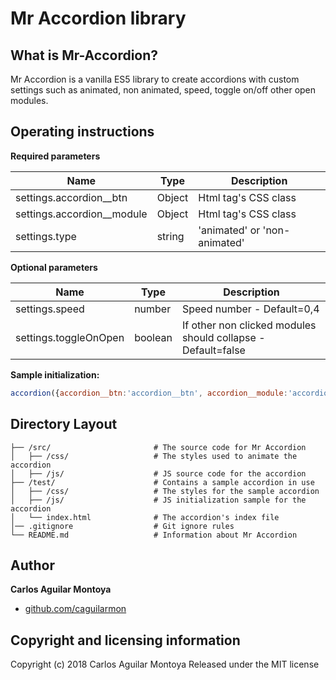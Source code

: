 Mr Accordion library
======

What is Mr-Accordion?
------
Mr Accordion is a vanilla ES5 library to create accordions with custom settings such as animated, non animated, speed, toggle on/off other open modules.

Operating instructions
------
**Required parameters**

|Name                       |Type   |Description                 |
|---------------------------|-------|----------------------------|
|settings.accordion__btn    |Object |Html tag's CSS class        |
|settings.accordion__module |Object |Html tag's CSS class        |
|settings.type              |string |'animated' or 'non-animated'|


**Optional parameters**

|Name                  |Type    |Description                 |
|----------------------|--------|----------------------------|
|settings.speed        |number  |Speed number - Default=0,4        |
|settings.toggleOnOpen |boolean |If other non clicked modules should collapse - Default=false |


**Sample initialization:**
```javascript
accordion({accordion__btn:'accordion__btn', accordion__module:'accordion__module', type:'animated', speed:1, toggleOnOpen:true});
```

Directory Layout
------
```
├── /src/                       # The source code for Mr Accordion
│   ├── /css/                   # The styles used to animate the accordion
│   ├── /js/                    # JS source code for the accordion
├── /test/                      # Contains a sample accordion in use
│   ├── /css/                   # The styles for the sample accordion
│   ├── /js/                    # JS initialization sample for the accordion
│   └── index.html              # The accordion's index file
│── .gitignore                  # Git ignore rules
└── README.md                   # Information about Mr Accordion
```

Author
------
**Carlos Aguilar Montoya**
 * [github.com/caguilarmon](https://github.com/caguilarmon)

Copyright and licensing information
------
Copyright (c) 2018 Carlos Aguilar Montoya Released under the MIT license
